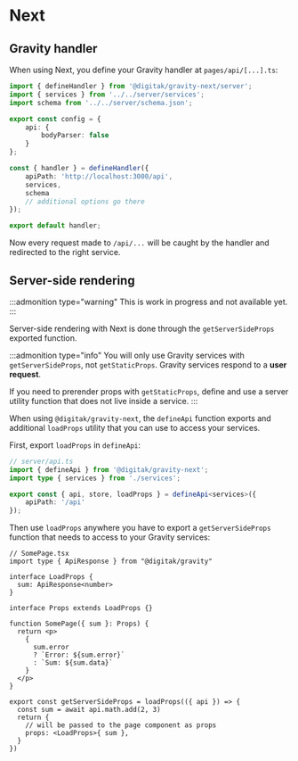 # Next

## Gravity handler

When using Next, you define your Gravity handler at `pages/api/[...].ts`:

```typescript
import { defineHandler } from '@digitak/gravity-next/server';
import { services } from '../../server/services';
import schema from '../../server/schema.json';

export const config = {
	api: {
		bodyParser: false
	}
};

const { handler } = defineHandler({
	apiPath: 'http://localhost:3000/api',
	services,
	schema
	// additional options go there
});

export default handler;
```

Now every request made to `/api/...` will be caught by the handler and redirected to the right service.

## Server-side rendering

:::admonition type="warning"
This is work in progress and not available yet.
:::

Server-side rendering with Next is done through the `getServerSideProps` exported function.

:::admonition type="info"
You will only use Gravity services with `getServerSideProps`, not `getStaticProps`. Gravity services respond to a **user request**.

If you need to prerender props with `getStaticProps`, define and use a server utility function that does not live inside a service.
:::

When using `@digitak/gravity-next`, the `defineApi` function exports and additional `loadProps` utility that you can use to access your services.

First, export `loadProps` in `defineApi`:

```ts
// server/api.ts
import { defineApi } from '@digitak/gravity-next';
import type { services } from './services';

export const { api, store, loadProps } = defineApi<services>({
	apiPath: '/api'
});
```

Then use `loadProps` anywhere you have to export a `getServerSideProps` function that needs to access to your Gravity services:

```tsx
// SomePage.tsx
import type { ApiResponse } from "@digitak/gravity"

interface LoadProps {
  sum: ApiResponse<number>
}

interface Props extends LoadProps {}

function SomePage({ sum }: Props) {
  return <p>
    {
      sum.error
      ? `Error: ${sum.error}`
      : `Sum: ${sum.data}`
    }
  </p>
}

export const getServerSideProps = loadProps(({ api }) => {
  const sum = await api.math.add(2, 3)
  return {
    // will be passed to the page component as props
    props: <LoadProps>{ sum },
  }
})
```
